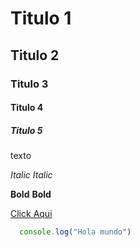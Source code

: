 # Titulo 1
## Titulo 2
### Titulo 3
#### Titulo 4
##### Titulo 5

texto

*Italic*
_Italic_

**Bold**
__Bold__

[Click Aqui](https://www.google.com/search?q=bitcoins&rlz=1C1CHZN_esMX933MX933&oq=bit&aqs=chrome.0.69i59j69i57j69i60l3.734j0j7&sourceid=chrome&ie=UTF-8)

```javascript
  console.log("Hola mundo")

```
